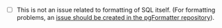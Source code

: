 - [ ] This is not an issue related to formatting of SQL itself.  (For formatting problems, an [issue should be created in the pgFormatter repository](https://github.com/darold/pgFormatter)).
